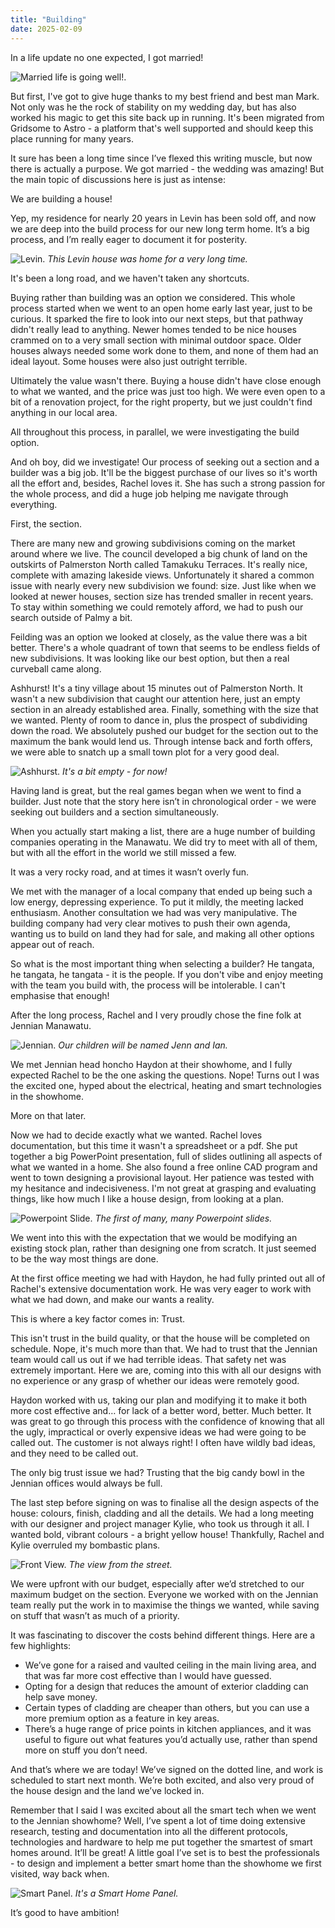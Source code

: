 ```yaml
---
title: "Building"
date: 2025-02-09
---
```


In a life update no one expected, I got married!

![Married life is going well!.](../../assets/images/blog/married.jpg)

But first, I've got to give huge thanks to my best friend and best man Mark. Not only was he the rock of stability on my wedding day, but has also worked his magic to get this site back up in running. It's been migrated from Gridsome to Astro - a platform that's well supported and should keep this place running for many years.

It sure has been a long time since I’ve flexed this writing muscle, but now there is actually a purpose. We got married - the wedding was amazing! But the main topic of discussions here is just as intense:

We are building a house!

Yep, my residence for nearly 20 years in Levin has been sold off, and now we are deep into the build process for our new long term home. It’s a big process, and I’m really eager to document it for posterity.

![Levin.](../../assets/images/blog/LevinHouse.jpg)
_This Levin house was home for a very long time._

It's been a long road, and we haven't taken any shortcuts.

Buying rather than building was an option we considered. This whole process started when we went to an open home early last year, just to be curious. It sparked the fire to look into our next steps, but that pathway didn't really lead to anything. Newer homes tended to be nice houses crammed on to a very small section with minimal outdoor space. Older houses always needed some work done to them, and none of them had an ideal layout. Some houses were also just outright terrible.

Ultimately the value wasn't there. Buying a house didn't have close enough to what we wanted, and the price was just too high. We were even open to a bit of a renovation project, for the right property, but we just couldn't find anything in our local area.

All throughout this process, in parallel, we were investigating the build option.

And oh boy, did we investigate! Our process of seeking out a section and a builder was a big job. It'll be the biggest purchase of our lives so it's worth all the effort and, besides, Rachel loves it. She has such a strong passion for the whole process, and did a huge job helping me navigate through everything.

First, the section.

There are many new and growing subdivisions coming on the market around where we live. The council developed a big chunk of land on the outskirts of Palmerston North called Tamakuku Terraces. It's really nice, complete with amazing lakeside views. Unfortunately it shared a common issue with nearly every new subdivision we found: size. Just like when we looked at newer houses, section size has trended smaller in recent years. To stay within something we could remotely afford, we had to push our search outside of Palmy a bit.

Feilding was an option we looked at closely, as the value there was a bit better. There's a whole quadrant of town that seems to be endless fields of new subdivisions. It was looking like our best option, but then a real curveball came along.

Ashhurst! It's a tiny village about 15 minutes out of Palmerston North. It wasn't a new subdivision that caught our attention here, just an empty section in an already established area. Finally, something with the size that we wanted. Plenty of room to dance in, plus the prospect of subdividing down the road. We absolutely pushed our budget for the section out to the maximum the bank would lend us. Through intense back and forth offers, we were able to snatch up a small town plot for a very good deal.

![Ashhurst.](../../assets/images/blog/ashhurst.jpg)
_It's a bit empty - for now!_

Having land is great, but the real games began when we went to find a builder. Just note that the story here isn’t in chronological order - we were seeking out builders and a section simultaneously.

When you actually start making a list, there are a huge number of building companies operating in the Manawatu. We did try to meet with all of them, but with all the effort in the world we still missed a few.

It was a very rocky road, and at times it wasn’t overly fun.

We met with the manager of a local company that ended up being such a low energy, depressing experience. To put it mildly, the meeting lacked enthusiasm. Another consultation we had was very manipulative. The building company had very clear motives to push their own agenda, wanting us to build on land they had for sale, and making all other options appear out of reach.

So what is the most important thing when selecting a builder? He tangata, he tangata, he tangata - it is the people. If you don't vibe and enjoy meeting with the team you build with, the process will be intolerable. I can't emphasise that enough!

After the long process, Rachel and I very proudly chose the fine folk at Jennian Manawatu.

![Jennian.](../../assets/images/blog/jennian.jpg)
_Our children will be named Jenn and Ian._

We met Jennian head honcho Haydon at their showhome, and I fully expected Rachel to be the one asking the questions. Nope! Turns out I was the excited one, hyped about the electrical, heating and smart technologies in the showhome.

More on that later.

Now we had to decide exactly what we wanted. Rachel loves documentation, but this time it wasn't a spreadsheet or a pdf. She put together a big PowerPoint presentation, full of slides outlining all aspects of what we wanted in a home. She also found a free online CAD program and went to town designing a provisional layout. Her patience was tested with my hesitance and indecisiveness. I'm not great at grasping and evaluating things, like how much I like a house design, from looking at a plan.

![Powerpoint Slide.](../../assets/images/blog/powerpoint.png)
_The first of many, many Powerpoint slides._

We went into this with the expectation that we would be modifying an existing stock plan, rather than designing one from scratch. It just seemed to be the way most things are done.

At the first office meeting we had with Haydon, he had fully printed out all of Rachel's extensive documentation work. He was very eager to work with what we had down, and make our wants a reality.

This is where a key factor comes in: Trust.

This isn't trust in the build quality, or that the house will be completed on schedule. Nope, it's much more than that. We had to trust that the Jennian team would call us out if we had terrible ideas. That safety net was extremely important. Here we are, coming into this with all our designs with no experience or any grasp of whether our ideas were remotely good.

Haydon worked with us, taking our plan and modifying it to make it both more cost effective and… for lack of a better word, better. Much better. It was great to go through this process with the confidence of knowing that all the ugly, impractical or overly expensive ideas we had were going to be called out. The customer is not always right! I often have wildly bad ideas, and they need to be called out.

The only big trust issue we had? Trusting that the big candy bowl in the Jennian offices would always be full.

The last step before signing on was to finalise all the design aspects of the house: colours, finish, cladding and all the details. We had a long meeting with our designer and project manager Kylie, who took us through it all. I wanted bold, vibrant colours - a bright yellow house! Thankfully, Rachel and Kylie overruled my bombastic plans.

![Front View.](../../assets/images/blog/streetview.png)
_The view from the street._

We were upfront with our budget, especially after we’d stretched to our maximum budget on the section. Everyone we worked with on the Jennian team really put the work in to maximise the things we wanted, while saving on stuff that wasn’t as much of a priority.

It was fascinating to discover the costs behind different things. Here are a few highlights:
* We’ve gone for a raised and vaulted ceiling in the main living area, and that was far more cost effective than I would have guessed.
* Opting for a design that reduces the amount of exterior cladding can help save money.
* Certain types of cladding are cheaper than others, but you can use a more premium option as a feature in key areas.
* There’s a huge range of price points in kitchen appliances, and it was useful to figure out what features you’d actually use, rather than spend more on stuff you don’t need.

And that’s where we are today! We’ve signed on the dotted line, and work is scheduled to start next month. We’re both excited, and also very proud of the house design and the land we’ve locked in.

Remember that I said I was excited about all the smart tech when we went to the Jennian showhome? Well, I’ve spent a lot of time doing extensive research, testing and documentation into all the different protocols, technologies and hardware to help me put together the smartest of smart homes around. It’ll be great! A little goal I’ve set is to best the professionals - to design and implement a better smart home than the showhome we first visited, way back when.

![Smart Panel.](../../assets/images/blog/smartpanel.jpg)
_It's a Smart Home Panel._

It’s good to have ambition!



